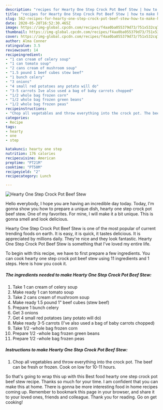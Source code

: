 ```yaml
---
description: "recipes for Hearty One Step Crock Pot Beef Stew | how to make homemade Hearty One Step Crock Pot Beef Stew"
title: "recipes for Hearty One Step Crock Pot Beef Stew | how to make homemade Hearty One Step Crock Pot Beef Stew"
slug: 562-recipes-for-hearty-one-step-crock-pot-beef-stew-how-to-make-homemade-hearty-one-step-crock-pot-beef-stew
date: 2020-05-28T16:52:30.465Z
image: https://img-global.cpcdn.com/recipes/f4aa0ba055379d73/751x532cq70/hearty-one-step-crock-pot-beef-stew-recipe-main-photo.jpg
thumbnail: https://img-global.cpcdn.com/recipes/f4aa0ba055379d73/751x532cq70/hearty-one-step-crock-pot-beef-stew-recipe-main-photo.jpg
cover: https://img-global.cpcdn.com/recipes/f4aa0ba055379d73/751x532cq70/hearty-one-step-crock-pot-beef-stew-recipe-main-photo.jpg
author: Alma Conner
ratingvalue: 3.5
reviewcount: 14
recipeingredient:
- "1 can cream of celery soup"
- "1 can tomato soup"
- "2 cans cream of mushroom soup"
- "1.5 pound 1 beef cubes stew beef"
- "1 bunch celery"
- "3 onions"
- "4 small red potatoes any potato will do"
- "3-5 carrots Ive also used a bag of baby carrots chopped"
- "1/2 whole bag frozen corn"
- "1/2 whole bag frozen green beans"
- "1/2 whole bag frozen peas"
recipeinstructions:
- "Chop all vegetables and throw everything into the crock pot. The beef can be fresh or frozen. Cook on low for 10-11 hours."
categories:
- Recipe
tags:
- hearty
- one
- step

katakunci: hearty one step 
nutrition: 176 calories
recipecuisine: American
preptime: "PT21M"
cooktime: "PT50M"
recipeyield: "2"
recipecategory: Lunch

---
```



![Hearty One Step Crock Pot Beef Stew](https://img-global.cpcdn.com/recipes/f4aa0ba055379d73/751x532cq70/hearty-one-step-crock-pot-beef-stew-recipe-main-photo.jpg)

Hello everybody, I hope you are having an incredible day today. Today, I'm gonna show you how to prepare a unique dish, hearty one step crock pot beef stew. One of my favorites. For mine, I will make it a bit unique. This is gonna smell and look delicious.



Hearty One Step Crock Pot Beef Stew is one of the most popular of current trending foods on earth. It is easy, it is quick, it tastes delicious. It is appreciated by millions daily. They're nice and they look fantastic. Hearty One Step Crock Pot Beef Stew is something that I've loved my entire life.


To begin with this recipe, we have to first prepare a few ingredients. You can cook hearty one step crock pot beef stew using 11 ingredients and 1 steps. Here is how you cook it.

<!--inarticleads1-->

##### The ingredients needed to make Hearty One Step Crock Pot Beef Stew:

1. Take 1 can cream of celery soup
1. Make ready 1 can tomato soup
1. Take 2 cans cream of mushroom soup
1. Make ready 1.5 pound 1&#34; beef cubes (stew beef)
1. Prepare 1 bunch celery
1. Get 3 onions
1. Get 4 small red potatoes (any potato will do)
1. Make ready 3-5 carrots (I&#39;ve also used a bag of baby carrots chopped)
1. Take 1/2 -whole bag frozen corn
1. Prepare 1/2 -whole bag frozen green beans
1. Prepare 1/2 -whole bag frozen peas




<!--inarticleads2-->

##### Instructions to make Hearty One Step Crock Pot Beef Stew:

1. Chop all vegetables and throw everything into the crock pot. The beef can be fresh or frozen. Cook on low for 10-11 hours.




So that's going to wrap this up with this Best food hearty one step crock pot beef stew recipe. Thanks so much for your time. I am confident that you can make this at home. There is gonna be more interesting food in home recipes coming up. Remember to bookmark this page in your browser, and share it to your loved ones, friends and colleague. Thank you for reading. Go on get cooking!
